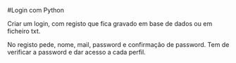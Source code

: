 #Login com Python

Criar um login, com registo que fica gravado em base de dados ou em ficheiro txt. 

No registo pede, nome, mail, password e confirmação de password. Tem de verificar a password e dar acesso a cada perfil. 
